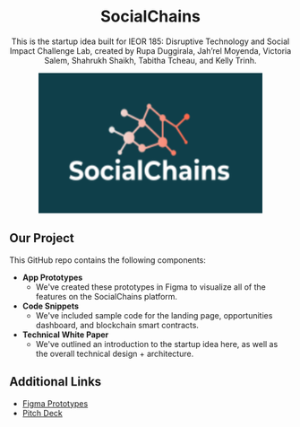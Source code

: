 <h1 align="center">SocialChains</h1>

<p align="center">
    This is the startup idea built for IEOR 185: Disruptive Technology and Social Impact Challenge Lab, created by Rupa Duggirala, Jah’rel Moyenda, Victoria Salem, Shahrukh Shaikh, Tabitha Tcheau, and Kelly Trinh. </p>

<p align="center">
  <img src="Technical White Paper/Images/SocialChains Logo.PNG" width="400" height="250"/>
</p>

## Our Project
This GitHub repo contains the following components: <br>
* **App Prototypes**
    * We've created these prototypes in Figma to visualize all of the features on the SocialChains platform.
* **Code Snippets**
    * We've included sample code for the landing page, opportunities dashboard, and blockchain smart contracts.
* **Technical White Paper** 
    * We've outlined an introduction to the startup idea here, as well as the overall technical design + architecture.

## Additional Links
* [Figma Prototypes](https://www.figma.com/file/7yqy3X9GDpoeHaCXAtrTO9/SocialChains?node-id=0%3A1)
* [Pitch Deck](https://docs.google.com/presentation/d/15zPEGphRG2oQOfFaWb9Pdpn6kMJGZqqIvp34U5Szt_Q/edit?usp=sharing)
